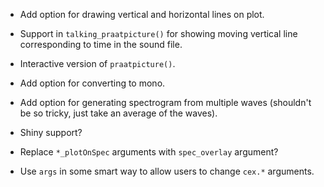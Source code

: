 - Add option for drawing vertical and horizontal lines on plot.

- Support in `talking_praatpicture()` for showing moving vertical line corresponding to time in the sound file.

- Interactive version of `praatpicture()`.

- Add option for converting to mono.

- Add option for generating spectrogram from multiple waves (shouldn't be so tricky, just take an average of the waves).

- Shiny support?

- Replace `*_plotOnSpec` arguments with `spec_overlay` argument?

- Use `args` in some smart way to allow users to change `cex.*` arguments.
